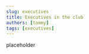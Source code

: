 ```yaml
---
slug: executives
title: Executives in the club
authors: [tommy]
tags: [executives]
---
```


<!-- truncate -->

placeholder

